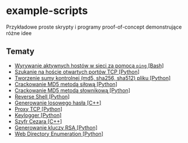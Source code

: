 # example-scripts
Przykładowe proste skrypty i programy proof-of-concept demonstrujące różne idee

## Tematy

- [Wyrywanie aktywnych hostów w sieci za pomocą `ping` [Bash]](./ping_scan.sh)
- [Szukanie na hoście otwartych portów TCP [Python]](./port_scanner.py)
- [Tworzenie sumy kontrolnej (md5, sha256, sha512) pliku [Python]](./hash_checksum.py)
- [Crackowanie MD5 metodą siłową [Python]](./md5_passwd_crack_bf.py)
- [Crackowanie MD5 metodą słownikową [Python]](./md5_passwd_crack_dict.py)
- [Reverse Shell [Python]](./connect_back_payload.py)
- [Generowanie losowego hasła [C++]](./passwd_gen.cpp)
- [Proxy TCP [Python]](./proxy_tcp.py)
- [Keylogger [Python]](./keylogger.py)
- [Szyfr Cezara [C++]](./caesar.cpp)
- [Generowanie kluczy RSA [Python]](./gen_rsa_keys.py)
- [Web Directory Enumeration [Python]](./web_dir_enum.py)
